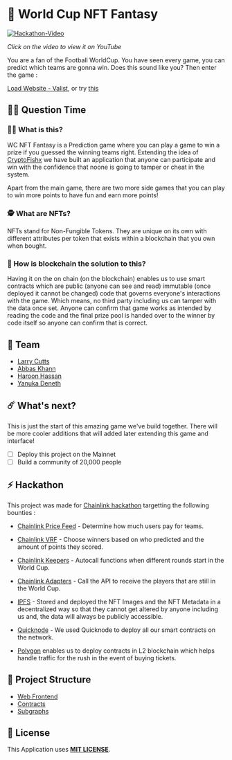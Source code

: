 # 🥳 World Cup NFT Fantasy

[![Hackathon-Video](https://i.imgur.com/bD0samS.gif)](https://youtu.be/ni5wa0Ry3SQ "Hackathon Video")

_Click on the video to view it on YouTube_

You are a fan of the Football WorldCup. You have seen every game, you can predict which teams are gonna win. Does this sound like you? Then enter the game :

[Load Website - Valist](#), or try [this](https://wc-nft-fantasy.vercel.app)

## 🤷‍♀️ Question Time

### 👨‍🔬 What is this?

WC NFT Fantasy is a Prediction game where you can play a game to win a prize if you guessed the winning teams right. Extending the idea of [CryptoFishx](https://twitter.com/cryptofishx/status/1572600038114873348?s=20&t=3Oq9kM_I6EdHV26yWCLSmg) we have built an application that anyone can participate and win with the confidence that noone is going to tamper or cheat in the system.

Apart from the main game, there are two more side games that you can play to win more points to have fun and earn more points!

### 🕵️ What are NFTs?

NFTs stand for Non-Fungible Tokens. They are unique on its own with different attributes per token that exists within a blockchain that you own when bought.

### 🤔 How is blockchain the solution to this?

Having it on the on chain (on the blockchain) enables us to use smart contracts which are public (anyone can see and read) immutable (once deployed it cannot be changed) code that governs everyone's interactions with the game. Which means, no third party including us can tamper with the data once set. Anyone can confirm that game works as intended by reading the code and the final prize pool is handed over to the winner by code itself so anyone can confirm that is correct.

## 👊 Team

- [Larry Cutts](https://github.com/ljcutts)
- [Abbas Khann](https://github.com/Abbas-Khann)
- [Haroon Hassan](https://github.com/Haroonrules)
- [Yanuka Deneth](https://github.com/yanukadeneth99)

## ☄️ What's next?

This is just the start of this amazing game we've build together. There will be more cooler additions that will added later extending this game and interface!

- [ ] Deploy this project on the Mainnet
- [ ] Build a community of 20,000 people

## ⚡ Hackathon

This project was made for [Chainlink hackathon](https://chain.link/hackathon) targetting the following bounties :

- [Chainlink Price Feed](https://docs.chain.link/data-feeds) - Determine how much users pay for teams.
- [Chainlink VRF](https://docs.chain.link/docs/vrf/v2/introduction/) - Choose winners based on who predicted and the amount of points they scored.
- [Chainlink Keepers](https://docs.chain.link/chainlink-automation/introduction) - Autocall functions when different rounds start in the World Cup.
- [Chainlink Adapters](https://docs.chain.link/any-api/introduction) - Call the API to receive the players that are still in the World Cup.

- [IPFS](https://ipfs.tech/) - Stored and deployed the NFT Images and the NFT Metadata in a decentralized way so that they cannot get altered by anyone including us and, the data will always be publicly accessible.

- [Quicknode](https://www.quicknode.com/) - We used Quicknode to deploy all our smart contracts on the network.

- [Polygon](https://polygon.technology/) enables us to deploy contracts in L2 blockchain which helps handle traffic for the rush in the event of buying tickets.

## 🔩 Project Structure

- [Web Frontend](/frontend)
- [Contracts](/backend)
- [Subgraphs](/subgraph)

## 🚫 License

This Application uses [**MIT LICENSE**](/LICENSE).
